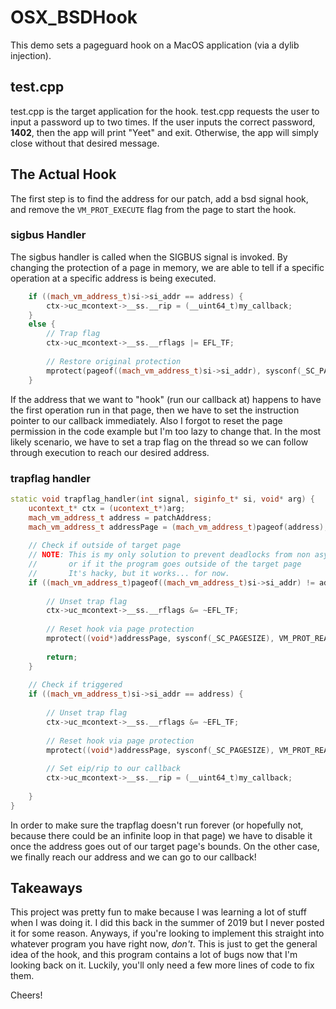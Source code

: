 # OSX_BSDHook

This demo sets a pageguard hook on a MacOS application (via a dylib injection).

## test.cpp

test.cpp is the target application for the hook. test.cpp requests the user to input a password up to two times. If the user inputs the correct password, **1402**, then the app will print "Yeet" and exit. Otherwise, the app will simply close without that desired message.

## The Actual Hook

The first step is to find the address for our patch, add a bsd signal hook, and remove the `VM_PROT_EXECUTE` flag from the page to start the hook.

### sigbus Handler

The sigbus handler is called when the SIGBUS signal is invoked. By changing the protection of a page in memory, we are able to tell if a specific operation at a specific address is being executed.

```cpp
    if ((mach_vm_address_t)si->si_addr == address) {
        ctx->uc_mcontext->__ss.__rip = (__uint64_t)my_callback;
    }
    else {
        // Trap flag
        ctx->uc_mcontext->__ss.__rflags |= EFL_TF;
    
        // Restore original protection
        mprotect(pageof((mach_vm_address_t)si->si_addr), sysconf(_SC_PAGESIZE), VM_PROT_READ | VM_PROT_EXECUTE);
    }
```

If the address that we want to "hook" (run our callback at) happens to have the first operation run in that page, then we have to set the instruction pointer to our callback immediately. Also I forgot to reset the page permission in the code example but I'm too lazy to change that. In the most likely scenario, we have to set a trap flag on the thread so we can follow through execution to reach our desired address.

### trapflag handler

```cpp
static void trapflag_handler(int signal, siginfo_t* si, void* arg) {
    ucontext_t* ctx = (ucontext_t*)arg;
    mach_vm_address_t address = patchAddress;
    mach_vm_address_t addressPage = (mach_vm_address_t)pageof(address);
    
    // Check if outside of target page
    // NOTE: This is my only solution to prevent deadlocks from non async-safe functions
    //       or if it the program goes outside of the target page
    //       It's hacky, but it works... for now.
    if ((mach_vm_address_t)pageof((mach_vm_address_t)si->si_addr) != addressPage) {
        
        // Unset trap flag
        ctx->uc_mcontext->__ss.__rflags &= ~EFL_TF;
        
        // Reset hook via page protection
        mprotect((void*)addressPage, sysconf(_SC_PAGESIZE), VM_PROT_READ);
        
        return;
    }
    
    // Check if triggered
    if ((mach_vm_address_t)si->si_addr == address) {
        
        // Unset trap flag
        ctx->uc_mcontext->__ss.__rflags &= ~EFL_TF;
        
        // Reset hook via page protection
        mprotect((void*)addressPage, sysconf(_SC_PAGESIZE), VM_PROT_READ);
        
        // Set eip/rip to our callback
        ctx->uc_mcontext->__ss.__rip = (__uint64_t)my_callback;
        
    }
}
```

In order to make sure the trapflag doesn't run forever (or hopefully not, because there could be an infinite loop in that page) we have to disable it once the address goes out of our target page's bounds. On the other case, we finally reach our address and we can go to our callback!

## Takeaways

This project was pretty fun to make because I was learning a lot of stuff when I was doing it. I did this back in the summer of 2019 but I never posted it for some reason. Anyways, if you're looking to implement this straight into whatever program you have right now, *don't*. This is just to get the general idea of the hook, and this program contains a lot of bugs now that I'm looking back on it. Luckily, you'll only need a few more lines of code to fix them.

Cheers!
